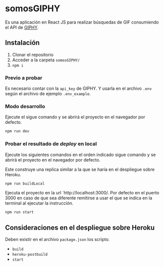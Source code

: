 # somosGIPHY

Es una aplicación en React JS para realizar búsquedas de GIF consumiendo el API de [GIPHY](https://giphy.com/).

## Instalación

1. Clonar el repositorio
2. Acceder a la carpeta `somosGIPHY/`
3. `npm i`

### Previo a probar

Es necesario contar con la `api_key` de GIPHY. Y usarla en el archivo `.env` según el archivo de ejemplo `.env_example`.

### Modo desarrollo

Ejecute el sigue comando y se abrirá el proyecto en el navegador por defecto.

```bash
npm run dev
```

### Probar el resultado de _deploy_ en local

Ejecute los siguientes comandos en el orden indicado sigue comando y se abrirá el proyecto en el navegador por defecto.

Este construye una replica similar a la que se haría en el despliegue sobre Heroku.

```bash
npm run buildLocal
```

Ejecuta el proyecto en la url `http://localhost:3000/. Por defecto en el puerto 3000 en caso de que sea diferente remitirse a usar el que se indica en la terminal al ejecutar la instrucción. 

```bash
npm run start
```

## Consideraciones en el despliegue sobre Heroku

Deben existir en el archivo `package.json` los scripts:

* `build`
* `heroku-postbuild`
* `start`
